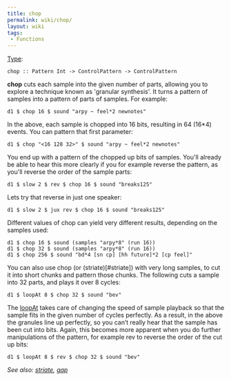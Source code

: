 ```yaml
---
title: chop
permalink: wiki/chop/
layout: wiki
tags:
 - Functions
---
```


[Type](/wiki/Type_signature "wikilink"):

    chop :: Pattern Int -> ControlPattern -> ControlPattern

**chop** cuts each sample into the given number of parts, allowing you
to explore a technique known as 'granular synthesis'. It turns a pattern
of samples into a pattern of parts of samples. For example:

    d1 $ chop 16 $ sound "arpy ~ feel*2 newnotes"

In the above, each sample is chopped into 16 bits, resulting in 64
(16\*4) events. You can pattern that first parameter:

    d1 $ chop "<16 128 32>" $ sound "arpy ~ feel*2 newnotes"

You end up with a pattern of the chopped up bits of samples. You'll
already be able to hear this more clearly if you for example reverse the
pattern, as you'll reverse the order of the sample parts:

    d1 $ slow 2 $ rev $ chop 16 $ sound "breaks125"

Lets try that reverse in just one speaker:

    d1 $ slow 2 $ jux rev $ chop 16 $ sound "breaks125"

Different values of chop can yield very different results, depending on
the samples used:

    d1 $ chop 16 $ sound (samples "arpy*8" (run 16))
    d1 $ chop 32 $ sound (samples "arpy*8" (run 16))
    d1 $ chop 256 $ sound "bd*4 [sn cp] [hh future]*2 [cp feel]"

You can also use chop (or (striate)\[\#striate\]) with very long
samples, to cut it into short chunks and pattern those chunks. The
following cuts a sample into 32 parts, and plays it over 8 cycles:

    d1 $ loopAt 8 $ chop 32 $ sound "bev"

The [loopAt](loopAt "wikilink") takes care of changing the speed of
sample playback so that the sample fits in the given number of cycles
perfectly. As a result, in the above the granules line up perfectly, so
you can’t really hear that the sample has been cut into bits. Again,
this becomes more apparent when you do further manipulations of the
pattern, for example rev to reverse the order of the cut up bits:

    d1 $ loopAt 8 $ rev $ chop 32 $ sound "bev"

*See also: [striate](striate "wikilink"), [gap](gap "wikilink")*

